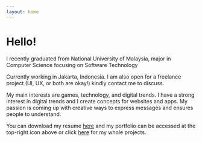 ```yaml
---
layout: home
---
```

# Hello!

I recently graduated from National University of Malaysia, major in Computer Science focusing on Software Technology

Currently working in Jakarta, Indonesia. I am also open for a freelance project (UI, UX, or both are okay!) kindly contact me to discuss.

My main interests are games, technology, and digital trends. I have a strong interest in digital trends and I create concepts for websites and apps. My passion is coming up with creative ways to express messages and ensures people to understand.

You can download my resume [here](https://doc-10-78-docs.googleusercontent.com/docs/securesc/dv8u3p8q3llai4fotkqmf0fub679p44q/er2on02c4q3ose338nji1vo88p1e2qvf/1553220000000/10636627547783116656/10636627547783116656/1uZbeZNPD1QvI-vaD1DO5IbS9VPkZE4bx?e=download) and my portfolio can be accessed at the top-right icon above or click [here](https://dribbble.com/aridantang) for my whole projects.
